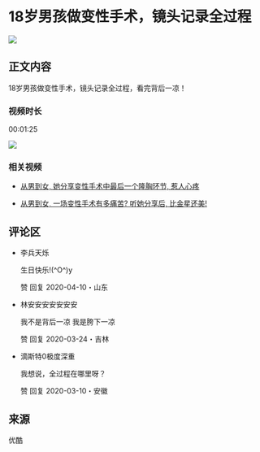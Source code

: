 # 18岁男孩做变性手术，镜头记录全过程

![](https://m.ykimg.com/054101015DE367DDADCA612A9D0791E2?x-oss-process=image/resize,w_312/interlace,1/quality,Q_80)

## 正文内容

18岁男孩做变性手术，镜头记录全过程，看完背后一凉！

### 视频时长

00:01:25

![](https://m.ykimg.com/054101015DE4D419ADD016180C580836?x-oss-process=image/resize,w_312/interlace,1/quality,Q_80)

### 相关视频

- [从男到女, 她分享变性手术中最后一个隆胸环节, 惹人心疼](https://v-wb.youku.com/v_show/id_XMzIyNzI0NDM5Ng==.html?scm=20140719.rcmd.239329.video_XMzIyNzI0NDM5Ng==)
  
- [从男到女, 一场变性手术有多痛苦? 听她分享后, 比金星还美!](https://v-wb.youku.com/v_show/id_XMzIwOTYyOTcxNg==.html?scm=20140719.rcmd.239329.video_XMzIwOTYyOTcxNg==)

## 评论区

- 李兵天烁
  
  生日快乐!(^O^)y
  
  赞  回复 2020-04-10・山东

- 林安安安安安安安

  我不是背后一凉 我是胯下一凉
  
  赞  回复 2020-03-24・吉林

- 滴斯特0极度深重

  我想说，全过程在哪里呀？
  
  赞  回复 2020-03-10・安徽

## 来源

优酷